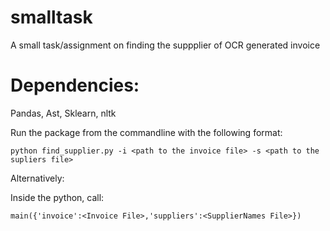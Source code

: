 # smalltask
A small task/assignment on finding the suppplier of OCR generated invoice

# Dependencies:

Pandas, Ast, Sklearn, nltk



Run the package from the commandline with the following format:
```
python find_supplier.py -i <path to the invoice file> -s <path to the supliers file>
```

Alternatively: 

Inside the python, call:
```
main({'invoice':<Invoice File>,'suppliers':<SupplierNames File>})
```
